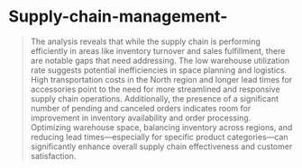 # Supply-chain-management-



>The analysis reveals that while the supply chain is performing efficiently in areas like inventory turnover and sales fulfillment, there are notable gaps that need addressing. The low warehouse utilization rate suggests potential inefficiencies in space planning and logistics. High transportation costs in the North region and longer lead times for accessories point to the need for more streamlined and responsive supply chain operations. Additionally, the presence of a significant number of pending and canceled orders indicates room for improvement in inventory availability and order processing. Optimizing warehouse space, balancing inventory across regions, and reducing lead times—especially for specific product categories—can significantly enhance overall supply chain effectiveness and customer satisfaction.
